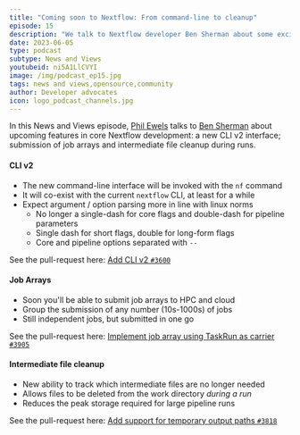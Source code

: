 ```yaml
---
title: "Coming soon to Nextflow: From command-line to cleanup"
episode: 15
description: "We talk to Nextflow developer Ben Sherman about some exciting new features coming soon to Nextflow: a new CLI v2 interface; submission of job arrays and intermediate file cleanup during runs."
date: 2023-06-05
type: podcast
subtype: News and Views
youtubeid: ni5A1LlCVYI
image: /img/podcast_ep15.jpg
tags: news and views,opensource,community
author: Developer advocates
icon: logo_podcast_channels.jpg
---
```


In this News and Views episode, [Phil Ewels](https://twitter.com/tallphil) talks to [Ben Sherman](https://github.com/bentsherman) about upcoming features in core Nextflow development: a new CLI v2 interface; submission of job arrays and intermediate file cleanup during runs.

<!-- end-archive-description -->

#### CLI v2

- The new command-line interface will be invoked with the `nf` command
- It will co-exist with the current `nextflow` CLI, at least for a while
- Expect argument / option parsing more in line with linux norms
  - No longer a single-dash for core flags and double-dash for pipeline parameters
  - Single dash for short flags, double for long-form flags
  - Core and pipeline options separated with `--`

See the pull-request here: [Add CLI v2 `#3600`](https://github.com/nextflow-io/nextflow/pull/3600)

#### Job Arrays

- Soon you'll be able to submit job arrays to HPC and cloud
- Group the submission of any number (10s-1000s) of jobs
- Still independent jobs, but submitted in one go

See the pull-request here: [Implement job array using TaskRun as carrier `#3905`](https://github.com/nextflow-io/nextflow/pull/3905)

#### Intermediate file cleanup

- New ability to track which intermediate files are no longer needed
- Allows files to be deleted from the work directory _during a run_
- Reduces the peak storage required for large pipeline runs

See the pull-request here: [Add support for temporary output paths `#3818`](https://github.com/nextflow-io/nextflow/pull/3818)
